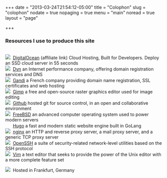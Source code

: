 +++
date = "2013-03-24T21:54:12-05:00"
title = "Colophon"
slug = "colophon"
nodate = true
nopaging = true
menu = "main"
noread = true
layout = "page"

+++

<h3>Resources I use to produce this site</h3>
<br />
<img src="/colophon/digitalocean.png" border="0">&nbsp;&nbsp;<a href="https://www.digitalocean.com/?refcode=595640573ea1">DigitalOcean</a> (affiliate link) Cloud Hosting, Built for Developers. Deploy an SSD cloud server in 55 seconds<br />
<img src="/colophon/dyndns.png" border="0">&nbsp;&nbsp;<a href="https://dyn.com">Dyn</a> an Internet performance company, offering domain registration services and DNS<br />
<img src="/colophon/gandi.png" border="0">&nbsp;&nbsp;<a href="https://www.gandi.net">Gandi</a> a French company providing domain name registration, SSL certificates and web hosting<br />
<img src="/colophon/gimp.png" border="0">&nbsp;&nbsp;<a href="http://www.gimp.org">Gimp</a> a free and open-source raster graphics editor used for image editing<br />
<img src="/colophon/github.png" border="0">&nbsp;&nbsp;<a href="http://github.com">Github</a> hosted git for source control, in an open and collaborative environment<br />
<img src="/colophon/freebsd.png" border="0">&nbsp;&nbsp;<a href="https://freebsd.org">FreeBSD</a> an advanced computer operating system used to power modern servers<br />
<img src="/colophon/hugo.png" height="16" weight="16" border="0">&nbsp;&nbsp;<a href="http://gohugo.io/">Hugo</a> a fast and modern static website engine built in GoLang<br />
<img src="/colophon/nginx.png" border="0">&nbsp;&nbsp;<a href="http://nginx.org">nginx</a> an HTTP and reverse proxy server, a mail proxy server, and a generic TCP proxy server<br />
<img src="/colophon/openssh.png" border="0">&nbsp;&nbsp;<a href="http://openssh.org">OpenSSH</a> a suite of security-related network-level utilities based on the SSH protocol<br />
<img src="/colophon/vim.png" border="0">&nbsp;&nbsp;<a href="http://www.vim.org">Vim</a> a text editor that seeks to provide the power of the Unix editor with a more complete feature set<br />

<img src="/colophon/germany.png" border="0">&nbsp;&nbsp;Hosted in Frankfurt, Germany
